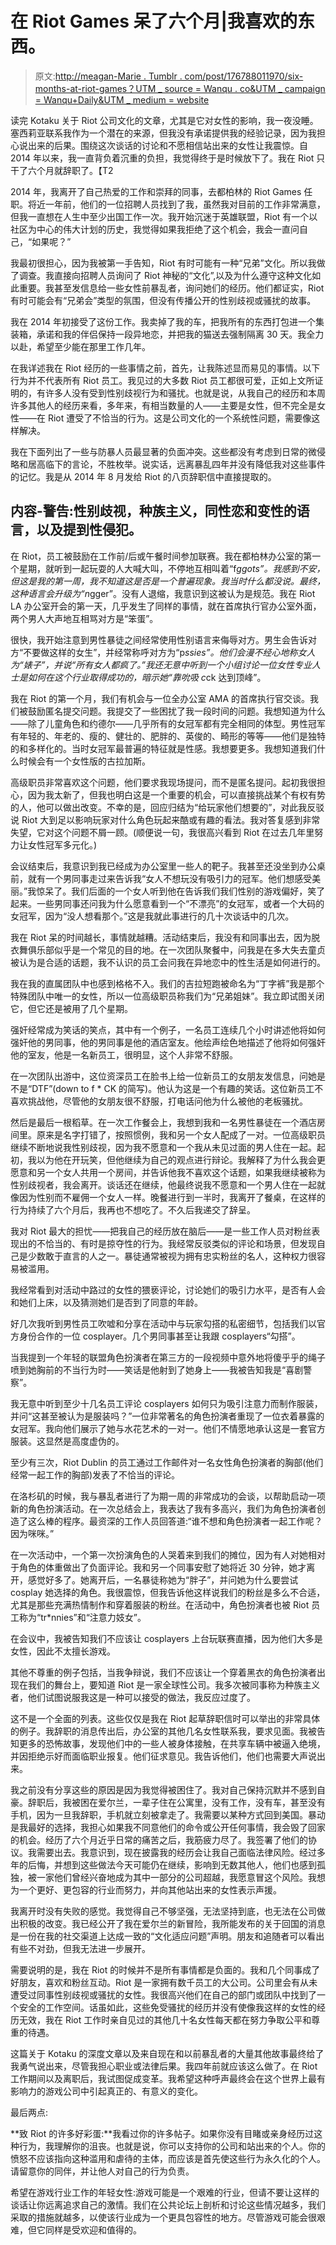 # 在 Riot Games 呆了六个月|我喜欢的东西。

> 原文:[http://meagan-Marie . Tumblr . com/post/176788011970/six-months-at-riot-games？UTM _ source = Wanqu . co&UTM _ campaign = Wanqu+Daily&UTM _ medium = website](http://meagan-marie.tumblr.com/post/176788011970/six-months-at-riot-games?utm_source=wanqu.co&utm_campaign=Wanqu+Daily&utm_medium=website)



读完 Kotaku 关于 Riot 公司文化的文章，尤其是它对女性的影响，我一夜没睡。塞西莉亚联系我作为一个潜在的来源，但我没有承诺提供我的经验记录，因为我担心说出来的后果。围绕这次谈话的讨论和不愿相信站出来的女性让我震惊。自 2014 年以来，我一直背负着沉重的负担，我觉得终于是时候放下了。我在 Riot 只干了六个月就辞职了。【T2

2014 年，我离开了自己热爱的工作和崇拜的同事，去都柏林的 Riot Games 任职。将近一年前，他们的一位招聘人员找到了我，虽然我对目前的工作非常满意，但我一直想在人生中至少出国工作一次。我开始沉迷于英雄联盟，Riot 有一个以社区为中心的伟大计划的历史，我觉得如果我拒绝了这个机会，我会一直问自己，“如果呢？”

我最初很担心，因为我被第一手告知，Riot 有时可能有一种“兄弟”文化。所以我做了调查。我直接向招聘人员询问了 Riot 神秘的“文化”,以及为什么遵守这种文化如此重要。我甚至发信息给一些女性前暴乱者，询问她们的经历。他们都证实，Riot 有时可能会有“兄弟会”类型的氛围，但没有传播公开的性别歧视或骚扰的故事。

我在 2014 年初接受了这份工作。我卖掉了我的车，把我所有的东西打包进一个集装箱，承诺和我的伴侣保持一段异地恋，并把我的猫送去强制隔离 30 天。我全力以赴，希望至少能在那里工作几年。

在我详述我在 Riot 经历的一些事情之前，首先，让我陈述显而易见的事情。以下行为并不代表所有 Riot 员工。我见过的大多数 Riot 员工都很可爱，正如上文所证明的，有许多人没有受到性别歧视行为和骚扰。也就是说，从我自己的经历和本周许多其他人的经历来看，多年来，有相当数量的人——主要是女性，但不完全是女性——在 Riot 遭受了不恰当的行为。这是公司文化的一个系统性问题，需要像这样解决。

我在下面列出了一些与防暴人员最显著的负面冲突。这些都没有考虑到日常的微侵略和居高临下的言论，不胜枚举。说实话，远离暴乱四年并没有降低我对这些事件的记忆。我是从 2014 年 8 月发给 Riot 的八页辞职信中直接提取的。

## 内容-警告:性别歧视，种族主义，同性恋和变性的语言，以及提到性侵犯。

在 Riot，员工被鼓励在工作前/后或午餐时间参加联赛。我在都柏林办公室的第一个星期，就听到一起玩耍的人大喊大叫，不停地互相叫着“f*ggots”。我感到不安，但这是我的第一周，我不知道这是否是一个普遍现象。我当时什么都没说。最终，这种语言会升级为“n*gger”。没有人退缩，我意识到这被认为是规范。我在 Riot LA 办公室开会的第一天，几乎发生了同样的事情，就在首席执行官办公室外面，两个男人大声地互相骂对方是“笨蛋”。

很快，我开始注意到男性暴徒之间经常使用性别语言来侮辱对方。男生会告诉对方“不要做这样的女生”，并经常称呼对方为“p*ssies”。他们会漫不经心地称女人为“婊子”，并说“所有女人都疯了。”我还无意中听到一个小组讨论一位女性专业人士是如何在这个行业取得成功的，暗示她“靠吮吸 c*ck 达到顶峰”。

我在 Riot 的第一个月，我们有机会与一位全办公室 AMA 的首席执行官交谈。我们被鼓励匿名提交问题。我提交了一些困扰了我一段时间的问题。我想知道为什么——除了儿童角色和约德尔——几乎所有的女冠军都有完全相同的体型。男性冠军有年轻的、年老的、瘦的、健壮的、肥胖的、英俊的、畸形的等等——他们是独特的和多样化的。当时女冠军最普遍的特征就是性感。我想要更多。我想知道我们什么时候会有一个女性版的古拉加斯。

高级职员非常喜欢这个问题，他们要求我现场提问，而不是匿名提问。起初我很担心，因为我太新了，但我也明白这是一个重要的机会，可以直接挑战某个有权有势的人，他可以做出改变。不幸的是，回应归结为“给玩家他们想要的”，对此我反驳说 Riot 大到足以影响玩家对什么角色玩起来酷或有趣的看法。我对答复感到非常失望，它对这个问题不屑一顾。(顺便说一句，我很高兴看到 Riot 在过去几年里努力让女性冠军多元化。)

会议结束后，我意识到我已经成为办公室里一些人的靶子。我甚至还没坐到办公桌前，就有一个男同事走过来告诉我“女人不想玩没有吸引力的冠军。他们想感受美丽。”我惊呆了。我们后面的一个女人听到他在告诉我们我们性别的游戏偏好，笑了起来。一些男同事还问我为什么愿意看到一个“不漂亮”的女冠军，或者一个大码的女冠军，因为“没人想看那个。”这是我就此事进行的几十次谈话中的几次。

我在 Riot 呆的时间越长，事情就越糟。活动结束后，我没有和同事出去，因为脱衣舞俱乐部似乎是一个常见的目的地。在一次团队聚餐中，问我是在多大失去童贞被认为是合适的话题，我不认识的员工会问我在异地恋中的性生活是如何进行的。

我在我的直属团队中也感到格格不入。我们的吉拉短跑被命名为“丁字裤”我是那个特殊团队中唯一的女性，所以一位高级职员称我们为“兄弟姐妹”。我立即试图关闭它，但它还是被用了几个星期。

强奸经常成为笑话的笑点，其中有一个例子，一名员工连续几个小时讲述他将如何强奸他的男同事，他的男同事是他的酒店室友。他绘声绘色地描述了他将如何强奸他的室友，他是一名新员工，很明显，这个人非常不舒服。

在一次团队出游中，这位资深员工在脸书上给一位新员工的女朋友发信息，问她是不是“DTF”(down to f * CK 的简写)。他认为这是一个有趣的笑话。这位新员工不喜欢挑战他，尽管他的女朋友很不舒服，打电话问他为什么被他的老板骚扰。

然后是最后一根稻草。在一次工作餐会上，我想到我和一名男性暴徒在一个酒店房间里。原来是名字打错了，按照惯例，我和另一个女人配成了一对。一位高级职员继续不断地说我性别歧视，因为我不愿意和一个我从未见过面的男人住在一起。起初，我以为他在开玩笑，但他继续为自己的观点进行辩论。我解释了为什么我会更愿意和另一个女人共用一个房间，并告诉他我不喜欢这个话题，如果我继续被称为性别歧视者，我会离开。谈话还在继续，他最终说我不愿意和一个男人住在一起就像因为性别而不雇佣一个女人一样。晚餐进行到一半时，我离开了餐桌，在这样的行为持续了六个月后，我再也不想吃了。不久后我递交了辞呈。

我对 Riot 最大的担忧——把我自己的经历放在脑后——是一些工作人员对粉丝表现出的不恰当的、有时是掠夺性的行为。我经常反驳类似的评论和场景，但发现自己是少数敢于直言的人之一。暴徒通常被视为拥有忠实粉丝的名人，这种权力很容易被滥用。

我经常看到对活动中路过的女性的猥亵评论，讨论她们的吸引力水平，是否有人会和她们上床，以及猜测她们是否到了同意的年龄。

好几次我听到男性员工吹嘘和分享在活动中与玩家勾搭的私密细节，包括我们以官方身份合作的一位 cosplayer。几个男同事甚至让我跟 cosplayers“勾搭”。

当我提到一个年轻的联盟角色扮演者在第三方的一段视频中意外地将傻乎乎的绳子喷到她胸前的不当行为时——笑话是他射到了她身上——我被告知我是“喜剧警察”。

我无意中听到至少十几名员工评论 cosplayers 如何只为吸引注意力而制作服装，并问“这甚至被认为是服装吗？”一位非常著名的角色扮演者重现了一位衣着暴露的女冠军。我向他们展示了她与水花艺术的一对一。他们不情愿地承认这是一套官方服装。这显然是高度虚伪的。

至少有三次，Riot Dublin 的员工通过工作邮件对一名女性角色扮演者的胸部(他们经常一起工作的胸部)发表了不恰当的评论。

在洛杉矶的时候，我与暴乱者进行了为期一周的非常成功的会谈，以帮助启动一项新的角色扮演活动。在一次总结会上，我表达了我有多高兴，我们为角色扮演者创造了这么棒的程序。最资深的工作人员回答道:“谁不想和角色扮演者一起工作呢？因为咪咪。”

在一次活动中，一个第一次扮演角色的人哭着来到我们的摊位，因为有人对她相对于角色的体重做出了负面评论。我和另一个同事安慰了她将近 30 分钟，她才离开，感觉好多了。她离开后，一名暴徒称她为“胖子”，并问她为什么要尝试 cosplay 她选择的角色。我很震惊，但我告诉他这样说我们的粉丝是多么不合适，尤其是那些充满热情制作和穿着服装的粉丝。在活动中，角色扮演者也被 Riot 员工称为“tr*nnies”和“注意力妓女”。

在会议中，我被告知我们不应该让 cosplayers 上台玩联赛直播，因为他们大多是女性，因此不太擅长游戏。

其他不尊重的例子包括，当我争辩说，我们不应该让一个穿着黑衣的角色扮演者出现在我们的舞台上，要知道 Riot 是一家全球性公司。我多次被同事称为种族主义者，他们试图说服我这是一种可以接受的做法，我反应过度了。

这不是一个全面的列表。这些仅仅是我在 Riot 起草辞职信时可以举出的非常具体的例子。我辞职的消息传出后，办公室的其他几名女性联系我，要求见面。我被告知更多的恐怖故事，发现他们中的一些人被身体接触，在共享车辆中被逼入绝境，并因拒绝示好而面临职业报复。他们征求意见。我告诉他们，他们也需要大声说出来。

我之前没有分享这些的原因是因为我觉得被困住了。我对自己保持沉默并不感到自豪。辞职后，我被困在爱尔兰，一辈子住在公寓里，没有工作，没有车，甚至没有手机，因为一旦我辞职，手机就立刻被拿走了。我需要以某种方式回到美国。暴动是我最好的选择，我担心如果我不同意他们的命令或公开任何事情，我会毁了回家的机会。经历了六个月近乎日常的痛苦之后，我筋疲力尽了。我签署了他们的协议。我需要出去。我意识到，现在披露我的经历会让我自己面临法律风险。经过多年的后悔，并想到这些做法今天可能仍在继续，影响到无数其他人，他们也感到孤独，被一家他们曾经兴奋地成为其中一部分的公司超越，我愿意冒这个风险。我想为一个更好、更包容的行业而努力，并向其他站出来的女性表示声援。

我离开时没有失败的感觉。我觉得自己不够坚强，无法坚持到底，也无法在公司做出积极的改变。我已经公开了我在爱尔兰的新冒险，我所能发布的关于回国的消息是一份在我的社交渠道上达成一致的“文化适应问题”声明。朋友和追随者可以看出有些不对劲，但我无法进一步展开。

需要说明的是，我在 Riot 的时候并不是所有事情都是负面的。我和几个同事成了好朋友，喜欢和粉丝互动。Riot 是一家拥有数千员工的大公司。公司里会有从未遭受过同事性别歧视或骚扰的女性。我很高兴他们在自己的部门或团队中找到了一个安全的工作空间。话虽如此，这些免受骚扰的经历并没有使像我这样的女性的经历无效，我在 Riot 工作时亲自见过的其他几十名女性每天都在努力争取公平和尊重的待遇。

这篇关于 Kotaku 的深度文章以及来自现在和以前暴乱者的大量其他故事最终给了我勇气说出来，尽管我担心职业或法律后果。我四年前就应该这么做了。在 Riot 工作期间以及离职后，我试图促成变革。我希望这种呼声最终会在这个世界上最有影响力的游戏公司中引起真正的、有意义的变化。

最后两点:

**致 Riot 的许多好彩蛋:**我看过你的许多帖子。如果你没有目睹或亲身经历过这种行为，我理解你的沮丧。也就是说，你可以支持你的公司和站出来的个人。你的愤怒不应该指向这种滥用和虐待的主体，而应该是首先使这些行为永久化的个人。请留意你的同伴，并让他人对自己的行为负责。

希望在游戏行业工作的年轻女性:游戏可能是一个艰难的行业，但请不要让这样的谈话让你远离追求自己的激情。我们在公共论坛上剖析和讨论这些情况越多，我们采取的措施就越多，以使该行业成为一个更具包容性的地方。尽管游戏可能会很艰难，但它同样是受欢迎和值得的。

